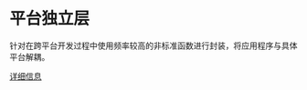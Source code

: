 # 平台独立层

针对在跨平台开发过程中使用频率较高的非标准函数进行封装，将应用程序与具体平台解耦。

[详细信息](http://blog.icodeten.com/game/2015/01/21/platform/ "platform independent layer")

